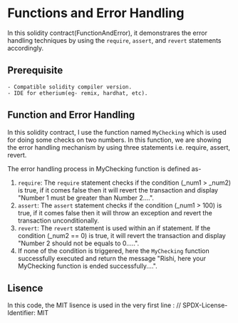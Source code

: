 # Functions and Error Handling

In this solidity contract(FunctionAndError), it demonstrares the error handling techniques by using the `require`, `assert`, and `revert` statements accordingly.

## Prerequisite

    - Compatible solidity compiler version.
    - IDE for etherium(eg- remix, hardhat, etc).

## Function and Error Handling

In this solidity contract, I use the function named `MyChecking` which is used for doing some checks on two numbers. In this function, we are showing the error handling mechanism by using three statements i.e. require, assert, revert.

The error handling process in MyChecking function is defined as-

1. `require`: The `require` statement checks if the condition (_num1 > _num2) is true, if it comes false then it will revert the transaction and display "Number 1 must be greater than Number 2....".
2. `assert`: The `assert` statement checks if the condition (_num1 > 100) is true, if it comes false then it will throw an exception and revert the transaction unconditionally.
3. `revert`: The `revert` statement is used within an if statement. If the condition (_num2 == 0) is true, it will revert the transaction and display "Number 2 should not be equals to 0.....".
4. If none of the condition is triggered, here the `MyChecking` function successfully executed and return the message "Rishi, here your MyChecking function is ended successfully....".

## Lisence
In this code, the MIT lisence is used in the very first line : // SPDX-License-Identifier: MIT
